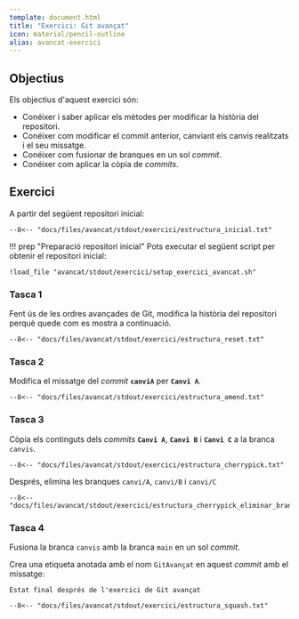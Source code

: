 ```yaml
---
template: document.html
title: "Exercici: Git avançat"
icon: material/pencil-outline
alias: avancat-exercici
---
```


## Objectius
Els objectius d'aquest exercici són:

- Conéixer i saber aplicar els mètodes per modificar la història del repositori.
- Conéixer com modificar el commit anterior, canviant els canvis realitzats i el seu missatge.
- Conéixer com fusionar de branques en un sol _commit_.
- Conéixer com aplicar la còpia de _commits_.

## Exercici
A partir del següent repositori inicial:

```shellconsole
--8<-- "docs/files/avancat/stdout/exercici/estructura_inicial.txt"
```

!!! prep "Preparació repositori inicial"
    Pots executar el següent script per obtenir el repositori inicial:

    !load_file "avancat/stdout/exercici/setup_exercici_avancat.sh"


### Tasca 1
Fent ús de les ordres avançades de Git,
modifica la història del repositori perquè
quede com es mostra a continuació.

```shellconsole
--8<-- "docs/files/avancat/stdout/exercici/estructura_reset.txt"
```

### Tasca 2
Modifica el missatge del _commit_ __`canviA`__
per __`Canvi A`__.

```shellconsole
--8<-- "docs/files/avancat/stdout/exercici/estructura_amend.txt"
```

### Tasca 3
Còpia els continguts dels _commits_ __`Canvi A`__, __`Canvi B`__ i __`Canvi C`__
a la branca `canvis`.

```shellconsole
--8<-- "docs/files/avancat/stdout/exercici/estructura_cherrypick.txt"
```

Després, elimina les branques `canvi/A`, `canvi/B` i `canvi/C`

```shellconsole
--8<-- "docs/files/avancat/stdout/exercici/estructura_cherrypick_eliminar_branques.txt"
```

### Tasca 4
Fusiona la branca `canvis` amb la branca `main`
en un sol _commit_.

Crea una etiqueta anotada amb el nom `GitAvançat` en aquest _commit_
amb el missatge:

```text
Estat final després de l'exercici de Git avançat
```

```shellconsole
--8<-- "docs/files/avancat/stdout/exercici/estructura_squash.txt"
```
